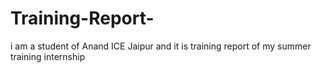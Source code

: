 # Training-Report-
i am a student of Anand ICE Jaipur and it is training report of my summer training internship
